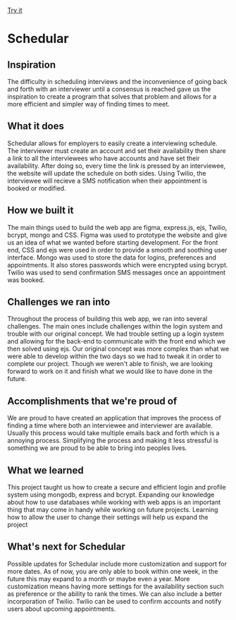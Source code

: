 [Try it](https://schedular.milad.wtf/)

# Schedular

## Inspiration

The difficulty in scheduling interviews and the inconvenience of going back and forth with an interviewer until a consensus is reached gave us the inspiration to create a program that solves that problem and allows for a more efficient and simpler way of finding times to meet.

## What it does

Schedular allows for employers to easily create a interviewing schedule. The interviewer must create an account and set their availability then share a link to all the interviewees who have accounts and have set their availability. After doing so, every time the link is pressed by an interviewee, the website will update the schedule on both sides. Using Twilio, the interviewee will recieve a SMS notification when their appointment is booked or modified.

## How we built it

The main things used to build the web app are figma, express.js, ejs, Twilio, bcrypt, mongo and CSS. Figma was used to prototype the website and give us an idea of what we wanted before starting development. For the front end, CSS and ejs were used in order to provide a smooth and soothing user interface. Mongo was used to store the data for logins, preferences and appointments. It also stores passwords which were encrypted using bcrypt. Twilio was used to send confirmation SMS messages once an appointment was booked.

## Challenges we ran into

Throughout the process of building this web app, we ran into several challenges. The main ones include challenges within the login system and trouble with our original concept. We had trouble setting up a login system and allowing for the back-end to communicate with the front end which we then solved using ejs. Our original concept was more complex than what we were able to develop within the two days so we had to tweak it in order to complete our project. Though we weren't able to finish, we are looking forward to work on it and finish what we would like to have done in the future.

## Accomplishments that we're proud of

We are proud to have created an application that improves the process of finding a time where both an interviewee and interviewer are available. Usually this process would take multiple emails back and forth which is a annoying process. Simplifying the process and making it less stressful is something we are proud to be able to bring into peoples lives.

## What we learned

This project taught us how to create a secure and efficient login and profile system using mongodb, express and bcrypt. Expanding our knowledge about how to use databases while working with web apps is an important thing that may come in handy while working on future projects. Learning how to allow the user to change their settings will help us expand the project

## What's next for Schedular

Possible updates for Schedular include more customization and support for more dates. As of now, you are only able to book within one week, in the future this may expand to a month or maybe even a year. More customization means having more settings for the availability section such as preference or the ability to rank the times. We can also include a better incorporation of Twilio. Twilio can be used to confirm accounts and notify users about upcoming appointments.

